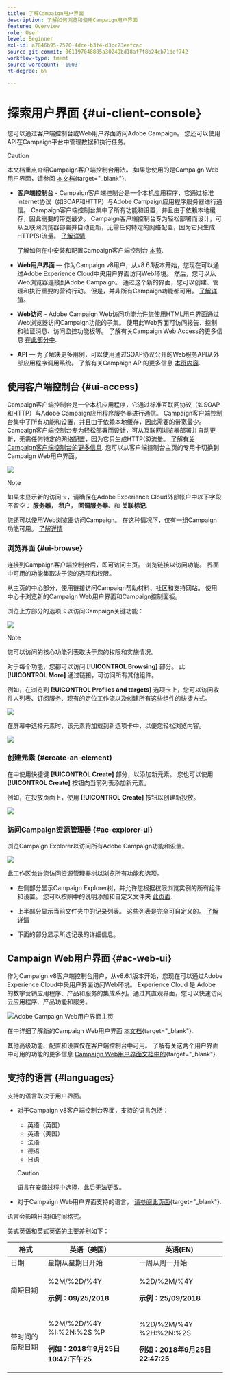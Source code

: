```yaml
---
title: 了解Campaign用户界面
description: 了解如何浏览和使用Campaign用户界面
feature: Overview
role: User
level: Beginner
exl-id: a7846b95-7570-4dce-b3f4-d3cc23eefcac
source-git-commit: 061197048885a30249bd18af7f8b24cb71def742
workflow-type: tm+mt
source-wordcount: '1003'
ht-degree: 6%

---
```


# 探索用户界面 {#ui-client-console}

您可以通过客户端控制台或Web用户界面访问Adobe Campaign。 您还可以使用API在Campaign平台中管理数据和执行任务。

>[!CAUTION]
>
>本文档重点介绍Campaign客户端控制台用法。 如果您使用的是Campaign Web用户界面，请参阅 [本文档](https://experienceleague.adobe.com/docs/campaign-web/v8/campaign-web-home.html?lang=zh-Hans){target="_blank"}.

* **客户端控制台** - Campaign客户端控制台是一个本机应用程序，它通过标准Internet协议（如SOAP和HTTP）与Adobe Campaign应用程序服务器进行通信。 Campaign客户端控制台集中了所有功能和设置，并且由于依赖本地缓存，因此需要的带宽最少。 Campaign客户端控制台专为轻松部署而设计，可从互联网浏览器部署并自动更新，无需任何特定的网络配置，因为它只生成HTTP(S)流量。 [了解详情](#ui-access)

  了解如何在中安装和配置Campaign客户端控制台 [本节](../start/connect.md).

* **Web用户界面**  — 作为Campaign v8用户，从v8.6.1版本开始，您现在可以通过Adobe Experience Cloud中央用户界面访问Web环境。 然后，您可以从Web浏览器连接到Adobe Campaign。 通过这个新的界面，您可以创建、管理和执行重要的营销行动。 但是，并非所有Campaign功能都可用。 [了解详情](#ac-web-ui)。

* **Web访问** - Adobe Campaign Web访问功能允许您使用HTML用户界面通过Web浏览器访问Campaign功能的子集。 使用此Web界面可访问报告、控制和验证消息、访问监控功能板等。  了解有关Campaign Web Access的更多信息 [在此部分中](../start/connect.md#web-access).

* **API**  — 为了解决更多用例，可以使用通过SOAP协议公开的Web服务API从外部应用程序调用系统。 了解有关Campaign API的更多信息 [本页内容](../dev/api.md).


## 使用客户端控制台 {#ui-access}

Campaign客户端控制台是一个本机应用程序，它通过标准互联网协议（如SOAP和HTTP）与Adobe Campaign应用程序服务器进行通信。 Campaign客户端控制台集中了所有功能和设置，并且由于依赖本地缓存，因此需要的带宽最少。 Campaign客户端控制台专为轻松部署而设计，可从互联网浏览器部署并自动更新，无需任何特定的网络配置，因为它只生成HTTP(S)流量。  [了解有关Campaign客户端控制台的更多信息](../start/connect.md). 您可以从客户端控制台主页的专用卡切换到Campaign Web用户界面。

![](assets/web-ui.png)


>[!NOTE]
>
>如果未显示新的访问卡，请确保在Adobe Experience Cloud外部帐户中以下字段不留空： **服务器**， **租户**， **回调服务器**、和 **关联标记**.


您还可以使用Web浏览器访问Campaign。 在这种情况下，仅有一组Campaign功能可用。 [了解详情](#web-browser)

### 浏览界面 {#ui-browse}

连接到Campaign客户端控制台后，即可访问主页。 浏览链接以访问功能。 界面中可用的功能集取决于您的选项和权限。

从主页的中心部分，使用链接访问Campaign帮助材料、社区和支持网站。 使用中心卡浏览新的Campaign Web用户界面和Campaign控制面板。

浏览上方部分的选项卡以访问Campaign关键功能：

![](assets/overview-home.png)

>[!NOTE]
>
>您可以访问的核心功能列表取决于您的权限和实施情况。

对于每个功能，您都可以访问 **[!UICONTROL Browsing]** 部分。 此 **[!UICONTROL More]** 通过链接，可访问所有其他组件。

例如，在浏览到 **[!UICONTROL Profiles and targets]** 选项卡上，您可以访问收件人列表、订阅服务、现有的定位工作流以及创建所有这些组件的快捷方式。

![](assets/overview-list.png)

在屏幕中选择元素时，该元素将加载到新选项卡中，以便您轻松浏览内容。

![](assets/new-tab.png)

### 创建元素 {#create-an-element}

在中使用快捷键 **[!UICONTROL Create]** 部分，以添加新元素。 您也可以使用 **[!UICONTROL Create]** 按钮向当前列表添加新元素。

例如，在投放页面上，使用 **[!UICONTROL Create]** 按钮以创建新投放。

![](assets/new-recipient.png)

<!--
## Use a web browser {#web-browser}

You can also access a subset of Campaign capabilities through the a web browser.

The web access interface is similar to the console interface. From a browser, you can use the same navigation and display features as in the console, but you can perform only a reduced set of actions on campaigns. For example, you can view and cancel campaigns, but you cannot modify campaigns. 

[Learn more about Campaign web access](../start/connect.md#web-access).-->

### 访问Campaign资源管理器 {#ac-explorer-ui}

浏览Campaign Explorer以访问所有Adobe Campaign功能和设置。

![](assets/explorer.png)

此工作区允许您访问资源管理器树以浏览所有功能和选项。

* 左侧部分显示Campaign Explorer树，并允许您根据权限浏览实例的所有组件和设置。 您可以按照中的说明添加和自定义文件夹 [此页面](../audiences/folders-and-views.md).

* 上半部分显示当前文件夹中的记录列表。 这些列表是完全可自定义的。 [了解详情](../config/ui-settings.md)

* 下面的部分显示所选记录的详细信息。


## Campaign Web用户界面 {#ac-web-ui}

作为Campaign v8客户端控制台用户，从v8.6.1版本开始，您现在可以通过Adobe Experience Cloud中央用户界面访问Web环境。 Experience Cloud 是 Adobe 的数字营销应用程序、产品和服务的集成系列。通过其直观界面，您可以快速访问云应用程序、产品功能和服务。

![Adobe Campaign Web用户界面主页](assets/ac-web-home.png)

在中详细了解新的Campaign Web用户界面 [本文档](https://experienceleague.adobe.com/docs/campaign-web/v8/campaign-web-home.html?lang=zh-Hans){target="_blank"}.

其他高级功能、配置和设置仅在客户端控制台中可用。 了解有关这两个用户界面中可用的功能的更多信息 [Campaign Web用户界面文档中的](https://experienceleague.adobe.com/docs/campaign-web/v8/start/capability-matrix.html?lang=zh-Hans){target="_blank"}.


## 支持的语言 {#languages}

支持的语言取决于用户界面。

* 对于Campaign v8客户端控制台界面，支持的语言包括：

   * 英语（英国）
   * 英语（美国）
   * 法语
   * 德语
   * 日语


  >[!CAUTION]
  >
  >语言在安装过程中选择，此后无法更改。

* 对于Campaign Web用户界面支持的语言， [请参阅此页面](https://experienceleague.adobe.com/docs/campaign-web/v8/start/connect-to-campaign.html#language-pref){target="_blank"}.


语言会影响日期和时间格式。

美式英语和英式英语的主要差别如下：

<table> 
 <thead> 
  <tr> 
   <th> 格式<br /> </th> 
   <th> 英语（美国）<br /> </th> 
   <th> 英语(EN)<br /> </th> 
  </tr> 
 </thead> 
 <tbody> 
  <tr> 
   <td> 日期<br /> </td> 
   <td> 星期从星期日开始<br /> </td> 
   <td> 一周从周一开始<br /> </td> 
  </tr> 
  <tr> 
   <td> 简短日期<br /> </td> 
   <td> <p>%2M/%2D/%4Y</p><p><strong>示例：09/25/2018</strong></p> </td> 
   <td> <p>%2D/%2M/%4Y</p><p><strong>示例：25/09/2018</strong></p> </td> 
  </tr> 
  <tr> 
   <td> 带时间的简短日期<br /> </td> 
   <td> <p>%2M/%2D/%4Y %I:%2N:%2S %P</p><p><strong>例如：2018年9月25日10:47:下午25</strong></p> </td> 
   <td> <p>%2D/%2M/%4Y %2H:%2N:%2S</p><p><strong>例如：2018年9月25日22:47:25</strong></p> </td> 
  </tr> 
 </tbody> 
</table>
